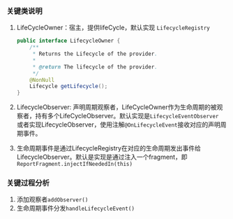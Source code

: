 ### 关键类说明

1. LifeCycleOwner：宿主，提供lifeCycle，默认实现 `LifecycleRegistry`

   ```java
   public interface LifecycleOwner {
       /**
        * Returns the Lifecycle of the provider.
        *
        * @return The lifecycle of the provider.
        */
       @NonNull
       Lifecycle getLifecycle();
   }
   ```

2. LifecycleObserver: 声明周期观察者，LifeCycleOwner作为生命周期的被观察者，持有多个LifeCycleObserver。默认实现是`LifecycleEventObserver` 或者实现LifecycleObserver，使用注解`@OnLifecycleEvent`接收对应的声明周期事件。

3. 生命周期事件是通过LifecycleRegistry在对应的生命周期发出事件给LifecycleObserver。默认是实现是通过注入一个fragment，即`ReportFragment.injectIfNeededIn(this)`

### 关键过程分析

1. 添加观察者`addObserver()` 
2. 生命周期事件分发`handleLifecycleEvent()`



